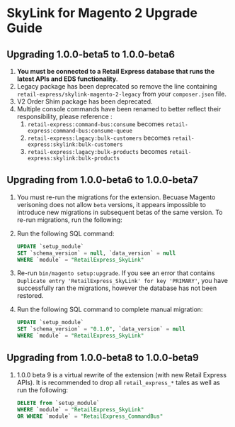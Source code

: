 # SkyLink for Magento 2 Upgrade Guide

## Upgrading 1.0.0-beta5 to 1.0.0-beta6

1. **You must be connected to a Retail Express database that runs the latest APIs and EDS functionality**.
2. Legacy package has been deprecated so remove the line containing `retail-express/skylink-magento-2-legacy` from your `composer.json` file.
3. V2 Order Shim package has been deprecated.
3. Multiple console commands have been renamed to better reflect their responsibility, please reference :
   1. `retail-express:command-bus:consume` becomes `retail-express:command-bus:consume-queue`
   2. `retail-express:lagacy:bulk-customers` becomes `retail-express:skylink:bulk-customers`
   3. `retail-express:lagacy:bulk-products` becomes `retail-express:skylink:bulk-products`

## Upgrading from 1.0.0-beta6 to 1.0.0-beta7
1. You must re-run the migrations for the extension. Becuase Magento verisoning does not allow `beta` versions, it appears impossible to introduce new migrations in subsequent betas of the same version. To re-run migrations, run the following:
  1. Run the following SQL command:

     ```sql
     UPDATE `setup_module`
     SET `schema_version` = null, `data_version` = null
     WHERE `module` = "RetailExpress_SkyLink"
     ```
  2. Re-run `bin/magento setup:upgrade`. If you see an error that contains `Duplicate entry 'RetailExpress_SkyLink' for key 'PRIMARY'`, you have successfully ran the migrations, however the database has not been restored.
  1. Run the following SQL command to complete manual migration:

     ```sql
     UPDATE `setup_module`
     SET `schema_version` = "0.1.0", `data_version` = null
     WHERE `module` = "RetailExpress_SkyLink"
     ```

## Upgrading from 1.0.0-beta8 to 1.0.0-beta9
1. 1.0.0 beta 9 is a virtual rewrite of the extension (with new Retail Express APIs). It is recommended to drop all `retail_express_*` tales as well as run the following:

   ```sql
   DELETE from `setup_module`
   WHERE `module` = "RetailExpress_SkyLink"
   OR WHERE `module` = "RetailExpress_CommandBus"
   ```
